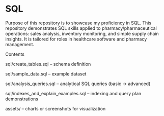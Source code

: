 # SQL
Purpose of this repository is to showcase my proficiency in SQL.
This repository demonstrates SQL skills applied to pharmacy/pharmaceutical operations: sales analysis, inventory monitoring, and simple supply chain insights. It is tailored for roles in healthcare software and pharmacy management.

Contents

sql/create_tables.sql – schema definition

sql/sample_data.sql – example dataset

sql/analysis_queries.sql – analytical SQL queries (basic → advanced)

sql/indexes_and_explain_examples.sql – indexing and query plan demonstrations

assets/ – charts or screenshots for visualization
